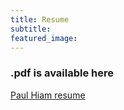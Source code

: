 ```yaml
---
title: Resume
subtitle:
featured_image:
---
```


<h3>.pdf is available here </h3><a href="/documents/resume2021_web1.pdf" target="blank">Paul Hiam resume</a>